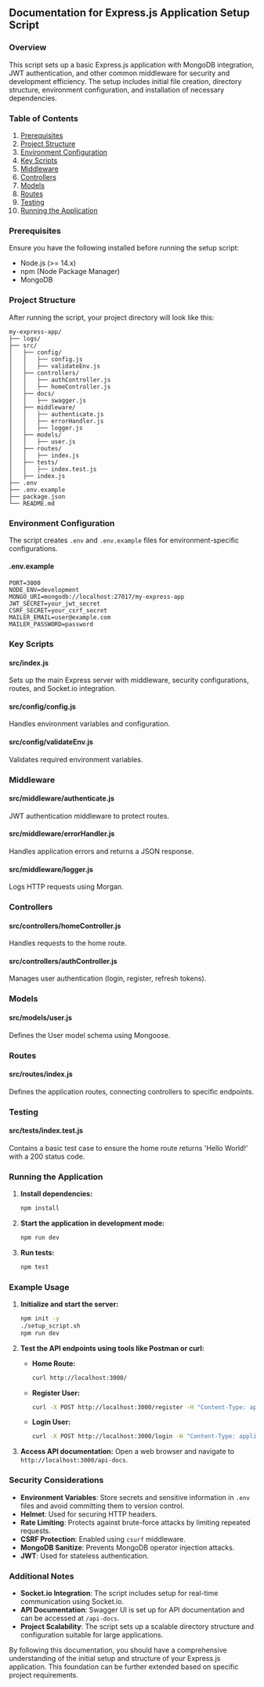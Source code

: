 ## Documentation for Express.js Application Setup Script

### Overview

This script sets up a basic Express.js application with MongoDB integration, JWT authentication, and other common middleware for security and development efficiency. The setup includes initial file creation, directory structure, environment configuration, and installation of necessary dependencies.

### Table of Contents
1. [Prerequisites](#prerequisites)
2. [Project Structure](#project-structure)
3. [Environment Configuration](#environment-configuration)
4. [Key Scripts](#key-scripts)
5. [Middleware](#middleware)
6. [Controllers](#controllers)
7. [Models](#models)
8. [Routes](#routes)
9. [Testing](#testing)
10. [Running the Application](#running-the-application)

### Prerequisites

Ensure you have the following installed before running the setup script:
- Node.js (>= 14.x)
- npm (Node Package Manager)
- MongoDB

### Project Structure

After running the script, your project directory will look like this:
```
my-express-app/
├── logs/
├── src/
│   ├── config/
│   │   ├── config.js
│   │   ├── validateEnv.js
│   ├── controllers/
│   │   ├── authController.js
│   │   ├── homeController.js
│   ├── docs/
│   │   ├── swagger.js
│   ├── middleware/
│   │   ├── authenticate.js
│   │   ├── errorHandler.js
│   │   ├── logger.js
│   ├── models/
│   │   ├── user.js
│   ├── routes/
│   │   ├── index.js
│   ├── tests/
│   │   ├── index.test.js
│   ├── index.js
├── .env
├── .env.example
├── package.json
└── README.md
```

### Environment Configuration

The script creates `.env` and `.env.example` files for environment-specific configurations.

#### .env.example
```env
PORT=3000
NODE_ENV=development
MONGO_URI=mongodb://localhost:27017/my-express-app
JWT_SECRET=your_jwt_secret
CSRF_SECRET=your_csrf_secret
MAILER_EMAIL=user@example.com
MAILER_PASSWORD=password
```

### Key Scripts

#### src/index.js
Sets up the main Express server with middleware, security configurations, routes, and Socket.io integration.

#### src/config/config.js
Handles environment variables and configuration.

#### src/config/validateEnv.js
Validates required environment variables.

### Middleware

#### src/middleware/authenticate.js
JWT authentication middleware to protect routes.

#### src/middleware/errorHandler.js
Handles application errors and returns a JSON response.

#### src/middleware/logger.js
Logs HTTP requests using Morgan.

### Controllers

#### src/controllers/homeController.js
Handles requests to the home route.

#### src/controllers/authController.js
Manages user authentication (login, register, refresh tokens).

### Models

#### src/models/user.js
Defines the User model schema using Mongoose.

### Routes

#### src/routes/index.js
Defines the application routes, connecting controllers to specific endpoints.

### Testing

#### src/tests/index.test.js
Contains a basic test case to ensure the home route returns 'Hello World!' with a 200 status code.

### Running the Application

1. **Install dependencies:**
   ```sh
   npm install
   ```

2. **Start the application in development mode:**
   ```sh
   npm run dev
   ```

3. **Run tests:**
   ```sh
   npm test
   ```

### Example Usage

1. **Initialize and start the server:**
   ```sh
   npm init -y
   ./setup_script.sh
   npm run dev
   ```

2. **Test the API endpoints using tools like Postman or curl:**
   - **Home Route:**
     ```sh
     curl http://localhost:3000/
     ```

   - **Register User:**
     ```sh
     curl -X POST http://localhost:3000/register -H "Content-Type: application/json" -d '{"email": "user@example.com", "password": "password"}'
     ```

   - **Login User:**
     ```sh
     curl -X POST http://localhost:3000/login -H "Content-Type: application/json" -d '{"email": "user@example.com", "password": "password"}'
     ```

3. **Access API documentation:**
   Open a web browser and navigate to `http://localhost:3000/api-docs`.

### Security Considerations

- **Environment Variables**: Store secrets and sensitive information in `.env` files and avoid committing them to version control.
- **Helmet**: Used for securing HTTP headers.
- **Rate Limiting**: Protects against brute-force attacks by limiting repeated requests.
- **CSRF Protection**: Enabled using `csurf` middleware.
- **MongoDB Sanitize**: Prevents MongoDB operator injection attacks.
- **JWT**: Used for stateless authentication.

### Additional Notes

- **Socket.io Integration**: The script includes setup for real-time communication using Socket.io.
- **API Documentation**: Swagger UI is set up for API documentation and can be accessed at `/api-docs`.
- **Project Scalability**: The script sets up a scalable directory structure and configuration suitable for large applications.

By following this documentation, you should have a comprehensive understanding of the initial setup and structure of your Express.js application. This foundation can be further extended based on specific project requirements.
